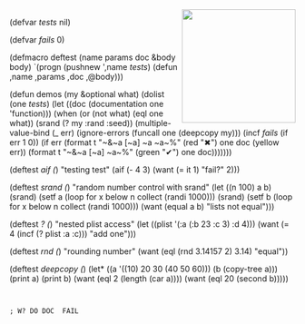 <img src='http://www.lisperati.com/lisplogo_fancy_256.png' width=200 align=right>


(defvar *tests* nil)

(defvar *fails* 0)

(defmacro deftest (name params doc &body body)
 `(progn (pushnew ',name *tests*)
   (defun ,name ,params ,doc ,@body)))

(defun demos (my &optional what)
 (dolist (one *tests*)
  (let ((doc (documentation one 'function)))
   (when (or (not what) (eql one what))
    (srand (? my :rand :seed))
    (multiple-value-bind (_ err)
     (ignore-errors (funcall one (deepcopy my)))
     (incf *fails* (if err 1 0))
     (if err
      (format t "~&~a [~a] ~a ~a~%" (red "✖") one doc
       (yellow err))
      (format t "~&~a [~a] ~a~%" (green "✔") one doc)))))))

(deftest _aif (_) "testing test"
 (aif (- 4 3) (want (= it 1) "fail?" 2)))

(deftest _srand (_) "random number control with srand"
 (let ((n 100) a b) (srand)
  (setf a (loop for x below n collect (randi 1000))) (srand)
  (setf b (loop for x below n collect (randi 1000)))
  (want (equal a b) "lists not equal")))

(deftest _? (_) "nested plist access"
 (let ((plist '(:a (:b 23 :c 3) :d 4)))
  (want (= 4 (incf (? plist :a :c))) "add one")))

(deftest _rnd (_) "rounding number"
 (want (eql (rnd 3.14157 2) 3.14) "equal"))

(deftest _deepcopy (_)
 (let* ((a '((10) 20 30 (40 50 60))) (b (copy-tree a)))
  (print a) (print b) (want (eql 2 (length (car a))))
  (want (eql 20 (second b)))))

````


; W? DO DOC  FAIL
